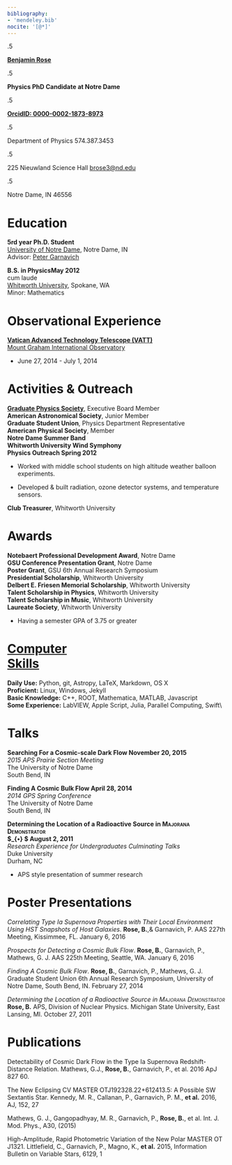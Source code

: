 ```yaml
---
bibliography:
- 'mendeley.bib'
nocite: '[@*]'
---
```


.5

**[Benjamin Rose](http://www.nd.edu/~brose3)**

.5

**Physics PhD Candidate at Notre Dame**

.5

**[OrcidID: 0000-0002-1873-8973](http://orcid.org/0000-0002-1873-8973)**

.5

Department of Physics 574.387.3453

.5

225 Nieuwland Science Hall [brose3@nd.edu](brose3@nd.edu)

.5

Notre Dame, IN 46556

Education
=========

<span>**5rd year Ph.D. Student**</span>\
[University of Notre Dame](http://physics.nd.edu), Notre Dame, IN\
Advisor: [Peter Garnavich](www.nd.edu/~pgarnavi)

<span>**B.S. in PhysicsMay 2012** </span>\
cum laude\
[Whitworth University](http://www.whitworth.edu/physics/), Spokane, WA\
Minor: Mathematics

Observational Experience
========================

<span>[**Vatican Advanced Technology Telescope
(VATT)**](http://vaticanobservatory.org/VATT/)</span>\
[Mount Graham International Observatory](http://mgio.arizona.edu)

-   June 27, 2014 - July 1, 2014

Activities & Outreach
=====================

<span>**[Graduate Physics Society](www.nd.edu/~gps)**</span>, Executive
Board Member\
<span>**American Astronomical Society**</span>, Junior Member\
<span>**Graduate Student Union**</span>, Physics Department
Representative\
<span>**American Physical Society**</span>, Member\
<span>**Notre Dame Summer Band**</span>\
<span>**Whitworth University Wind Symphony**</span>\
<span>**Physics Outreach Spring 2012**</span>

-   Worked with middle school students on high altitude weather
    balloon experiments.

-   Developed & built radiation, ozone detector systems, and
    temperature sensors.

<span>**Club Treasurer**</span>, Whitworth University

Awards
======

<span>**Notebaert Professional Development Award**</span>, Notre Dame\
<span>**GSU Conference Presentation Grant**</span>, Notre Dame\
<span>**Poster Grant**</span>, GSU 6th Annual Research Symposium\
<span>**Presidential Scholarship**</span>, Whitworth University\
<span>**Delbert E. Friesen Memorial Scholarship**</span>, Whitworth
University\
<span>**Talent Scholarship in Physics**</span>, Whitworth University\
<span>**Talent Scholarship in Music**</span>, Whitworth University\
<span>**Laureate Society**</span>, Whitworth University

-   Having a semester GPA of 3.75 or greater

[Computer\
Skills](https://github.com/benjaminrose)
========================================

<span>**Daily Use:**</span> Python, git, Astropy, LaTeX, Markdown, OS X\
<span>**Proficient:**</span> Linux, Windows, Jekyll\
<span>**Basic Knowledge:**</span> C++, ROOT, Mathematica, MATLAB,
Javascript\
<span>**Some Experience:**</span> LabVIEW, Apple Script, Julia, Parallel
Computing, Swift\

Talks
=====

<span>**Searching For a Cosmic-scale Dark Flow November 20,
2015**</span>\
<span>*2015 APS Prairie Section Meeting*</span>\
The University of Notre Dame\
South Bend, IN

<span>**Finding A Cosmic Bulk Flow April 28, 2014**</span>\
<span>*2014 GPS Spring Conference*</span>\
The University of Notre Dame\
South Bend, IN

<span>**Determining the Location of a Radioactive Source in <span
style="font-variant:small-caps;">Majorana Demonstrator</span>\
$_{•}    $ August 2, 2011**</span>\
<span>*Research Experience for Undergraduates Culminating Talks*</span>\
Duke University\
Durham, NC

-   APS style presentation of summer research

Poster Presentations
====================

<span>*Correlating Type Ia Supernova Properties with Their Local
Environment Using HST Snapshots of Host Galaxies*</span>. <span>**Rose,
B.**</span>,& Garnavich, P. AAS 227th Meeting, Kissimmee, FL. January 6,
2016

<span>*Prospects for Detecting a Cosmic Bulk Flow*</span>. <span>**Rose,
B.**</span>, Garnavich, P., Mathews, G. J. AAS 225th Meeting, Seattle,
WA. January 6, 2016

<span>*Finding A Cosmic Bulk Flow*</span>. <span>**Rose, B.**</span>,
Garnavich, P., Mathews, G. J. Graduate Student Union 6th Annual Research
Symposium, University of Notre Dame, South Bend, IN. February 27, 2014

<span>*Determining the Location of a Radioactive Source in <span
style="font-variant:small-caps;">Majorana Demonstrator</span>*</span>
<span>**Rose, B.**</span> APS, Division of Nuclear Physics. Michigan
State University, East Lansing, MI. October 27, 2011

Publications
============

Detectability of Cosmic Dark Flow in the Type Ia Supernova
Redshift-Distance Relation. Mathews, G.J., <span>**Rose, B.**</span>,
Garnavich, P., et al. 2016 ApJ 827 60.

The New Eclipsing CV MASTER OTJ192328.22+612413.5: A Possible SW
Sextantis Star. Kennedy, M. R., Callanan, P., Garnavich, P. M.,
<span>**et al.**</span> 2016, AJ, 152, 27

Mathews, G. J., Gangopadhyay, M. R., Garnavich, P., <span>**Rose,
B.**</span>, et al. Int. J. Mod. Phys., A30, (2015)

High-Amplitude, Rapid Photometric Variation of the New Polar MASTER OT
J1321. Littlefield, C., Garnavich, P., Magno, K., <span>**et
al.**</span> 2015, Information Bulletin on Variable Stars, 6129, 1
